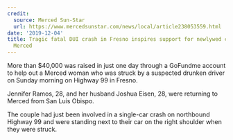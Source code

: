 ```yaml
---
credit:
  source: Merced Sun-Star
  url: https://www.mercedsunstar.com/news/local/article238053559.html
date: '2019-12-04'
title: Tragic fatal DUI crash in Fresno inspires support for newlywed couple from
  Merced
---
```



More than $40,000 was raised in just one day through a GoFundme account to help out a Merced woman who was struck by a suspected drunken driver on Sunday morning on Highway 99 in Fresno.

Jennifer Ramos, 28, and her husband Joshua Eisen, 28, were returning to Merced from San Luis Obispo.

The couple had just been involved in a single-car crash on northbound Highway 99 and were standing next to their car on the right shoulder when they were struck.